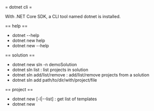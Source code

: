 = dotnet cli =

With .NET Core SDK, a CLI tool named dotnet is installed.

== help ==
- dotnet --help
- dotnet new help
- dotnet new --help

== solution ==
- dotnet new sln -n demoSolution
- dotnet sln list : list projects in solution
- dotnet sln add/list/remove : add/list/remove projects from a solution
- dotnet sln add path/to/dir/with/project/file

== project ==
- dotnet new [-l|--list] : get list of templates
- dotnet new <template short name> [-n|--name]
- dotnet new console: creates a new console application project
- dotnet new classlib: creates a new assembly library project
- dotnet new web: creates a new empty ASP.NET Core project
- dotnet new mvc: creates a new ASP.NET Core MVC project
- dotnet new webapi: creates a new ASP.NET Core Web API project
- dotnet new xunit
- dotnet new mstest
- dotnet new react
- dotnet new angular

== build, run , publish ==
- dotnet build: compiles the project
- dotnet test: runs unit tests on the project
- dotnet run: runs the project
- dotnet publish: publishes a project for deployment, including the runtime
- dotnet clean: cleans build outputs
- dotnet migrate: migrates a .NET Core project created with the preview CLI
  tools to the current CLI tool MS Build format
- dotnet pack: creates a NuGet package for the project or as a self-contained application


= package/reference =
* dotnet add package <packageName>: add a package reference
* dotnet add reference : add a project reference
* dotnet remove package/reference
* dotnet list: list references
* dotnet list reference
list project references in current directory
- dotnet restore: downloads dependencies for the project
* dotnet list ./project.csproj reference
listing project references

*

$ TERM=xterm dotnet build
%% fix to invalid terminfo error

The C# compiler (named Roslyn) used by the dotnet CLI tool converts your C#
source code into intermediate language (IL) code and stores the IL in an
assembly (a DLL or EXE file).

IL code statements are like assembly language instructions, but they are
executed by .NET Core's virtual machine, known as the CoreCLR.

At runtime, the CoreCLR loads the IL code from the assembly, JIT
(just-in-time) compiles it into native CPU instructions, and then it is
executed by the CPU on your machine.

== examples ==
* dotnet new mvc -lang C# -n MyMvcApp
* dotnet build
* dotnet run (builds and runs)

